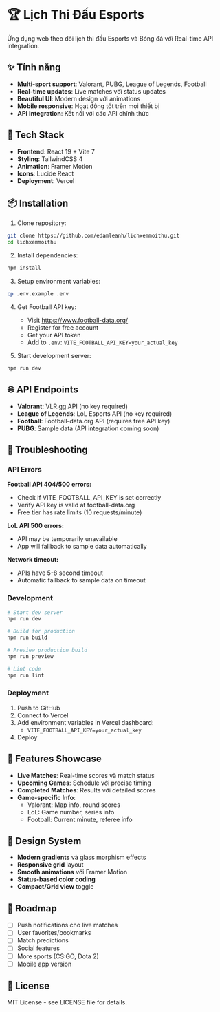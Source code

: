 # 🏆 Lịch Thi Đấu Esports

Ứng dụng web theo dõi lịch thi đấu Esports và Bóng đá với Real-time API integration.

## ✨ Tính năng

- **Multi-sport support**: Valorant, PUBG, League of Legends, Football
- **Real-time updates**: Live matches với status updates
- **Beautiful UI**: Modern design với animations
- **Mobile responsive**: Hoạt động tốt trên mọi thiết bị
- **API Integration**: Kết nối với các API chính thức

## 🚀 Tech Stack

- **Frontend**: React 19 + Vite 7
- **Styling**: TailwindCSS 4
- **Animation**: Framer Motion
- **Icons**: Lucide React
- **Deployment**: Vercel

## 📦 Installation

1. Clone repository:
```bash
git clone https://github.com/edamleanh/lichxemmoithu.git
cd lichxemmoithu
```

2. Install dependencies:
```bash
npm install
```

3. Setup environment variables:
```bash
cp .env.example .env
```

4. Get Football API key:
   - Visit https://www.football-data.org/
   - Register for free account
   - Get your API token
   - Add to `.env`: `VITE_FOOTBALL_API_KEY=your_actual_key`

5. Start development server:
```bash
npm run dev
```

## 🌐 API Endpoints

- **Valorant**: VLR.gg API (no key required)
- **League of Legends**: LoL Esports API (no key required)  
- **Football**: Football-data.org API (requires free API key)
- **PUBG**: Sample data (API integration coming soon)

## 🔧 Troubleshooting

### API Errors

**Football API 404/500 errors:**
- Check if VITE_FOOTBALL_API_KEY is set correctly
- Verify API key is valid at football-data.org
- Free tier has rate limits (10 requests/minute)

**LoL API 500 errors:**
- API may be temporarily unavailable
- App will fallback to sample data automatically

**Network timeout:**
- APIs have 5-8 second timeout
- Automatic fallback to sample data on timeout

### Development

```bash
# Start dev server
npm run dev

# Build for production
npm run build

# Preview production build
npm run preview

# Lint code
npm run lint
```

### Deployment

1. Push to GitHub
2. Connect to Vercel
3. Add environment variables in Vercel dashboard:
   - `VITE_FOOTBALL_API_KEY=your_actual_key`
4. Deploy

## 📱 Features Showcase

- **Live Matches**: Real-time scores và match status
- **Upcoming Games**: Schedule với precise timing
- **Completed Matches**: Results với detailed scores
- **Game-specific Info**: 
  - Valorant: Map info, round scores
  - LoL: Game number, series info
  - Football: Current minute, referee info

## 🎨 Design System

- **Modern gradients** và glass morphism effects
- **Responsive grid** layout
- **Smooth animations** với Framer Motion
- **Status-based color coding**
- **Compact/Grid view** toggle

## 🔮 Roadmap

- [ ] Push notifications cho live matches
- [ ] User favorites/bookmarks
- [ ] Match predictions
- [ ] Social features
- [ ] More sports (CS:GO, Dota 2)
- [ ] Mobile app version

## 📄 License

MIT License - see LICENSE file for details.
